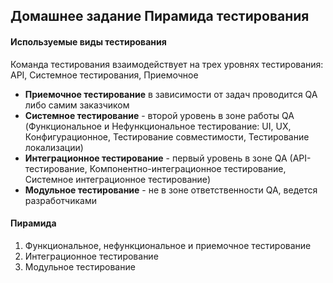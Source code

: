 ## Домашнее задание Пирамида тестирования

#### Используемые виды тестирования
Команда тестирования взаимодействует на трех уровнях тестирования: API, Системное тестирования, Приемочное

* **Приемочное тестирование** в зависимости от задач проводится QA либо самим заказчиком
* **Системное тестирование** - второй уровень в зоне работы QA (Функциональное и Нефункциональное тестирование: UI, UX, Конфигурационное, Тестирование совместимости, Тестирование локализации)
* **Интеграционное тестирование** - первый уровень в зоне QA (API-тестирование, Компонентно-интеграционное тестирование, Системное интеграционное тестирование)
* **Модульное тестирование** - не в зоне ответственности QA, ведется разработчиками

#### Пирамида

1. Функциональное, нефункциональное и приемочное тестирование
2. Интеграционное тестирование
3. Модульное тестирование